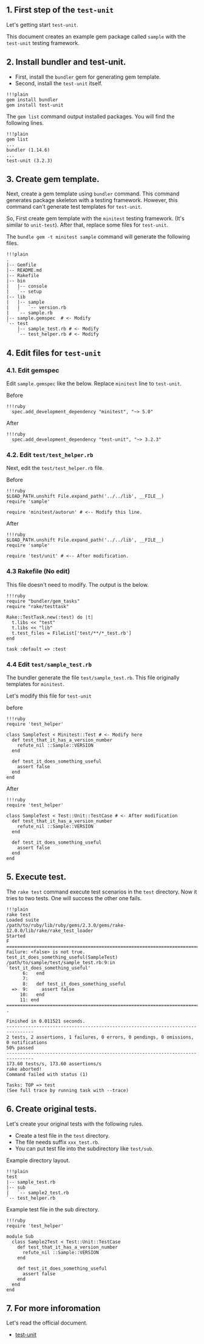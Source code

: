 ## 1. First step of the `test-unit`

Let's getting start `test-unit`.

This document creates an example gem package called `sample` with the `test-unit` testing framework.

## 2. Install bundler and test-unit.

* First, install the `bundler` gem for generating gem template.
* Second, install the `test-unit` itself.

~~~
!!!plain
gem install bundler
gem install test-unit
~~~

The `gem list` command output installed packages.
You will find the following lines.

~~~
!!!plain
gem list
...
bundler (1.14.6)
...
test-unit (3.2.3)
~~~

## 3. Create gem template.

Next, create a gem template using `bundler` command.
This command generates package skeleton with a testing framework.
However, this command can't generate test templates for `test-unit`.

So, First create gem template with the `minitest` testing framework.
(It's similar to `unit-test`).
After that, replace some files for `test-unit`.

The `bundle gem -t minitest sample` command will generate the following files.

~~~
!!!plain
.
|-- Gemfile
|-- README.md
|-- Rakefile
|-- bin
|   |-- console
|   `-- setup
|-- lib
|   |-- sample
|   |   `-- version.rb
|   `-- sample.rb
|-- sample.gemspec  # <- Modify
`-- test
    |-- sample_test.rb # <- Modify
    `-- test_helper.rb # <- Modify
~~~

## 4. Edit files for `test-unit`

### 4.1. Edit gemspec

Edit `sample.gemspec` like the below.
Replace `minitest` line to `test-unit`.

Before

~~~
!!!ruby
  spec.add_development_dependency "minitest", "~> 5.0"
~~~

After

~~~
!!!ruby
  spec.add_development_dependency "test-unit", "~> 3.2.3"
~~~

### 4.2. Edit `test/test_helper.rb`

Next, edit the `test/test_helper.rb` file.

Before

~~~
!!!ruby
$LOAD_PATH.unshift File.expand_path('../../lib', __FILE__)
require 'sample'

require 'minitest/autorun' # <-- Modify this line.
~~~

After

~~~
!!!ruby
$LOAD_PATH.unshift File.expand_path('../../lib', __FILE__)
require 'sample'

require 'test/unit' # <-- After modification.
~~~

### 4.3 Rakefile (No edit)

This file doesn't need to modify.
The output is the below.

~~~
!!!ruby
require "bundler/gem_tasks"
require "rake/testtask"

Rake::TestTask.new(:test) do |t|
  t.libs << "test"
  t.libs << "lib"
  t.test_files = FileList['test/**/*_test.rb']
end

task :default => :test
~~~

### 4.4 Edit `test/sample_test.rb`

The bundler generate the file `test/sample_test.rb`.
This file originally templates for `minitest`.

Let's modify this file for `test-unit`

before

~~~
!!!ruby
require 'test_helper'

class SampleTest < Minitest::Test # <- Modify here
  def test_that_it_has_a_version_number
    refute_nil ::Sample::VERSION
  end

  def test_it_does_something_useful
    assert false
  end
end
~~~

After

~~~
!!!ruby
require 'test_helper'

class SampleTest < Test::Unit::TestCase # <- After modification
  def test_that_it_has_a_version_number
    refute_nil ::Sample::VERSION
  end

  def test_it_does_something_useful
    assert false
  end
end
~~~

## 5. Execute test.

The `rake test` command execute test scenarios in the `test` directory.
Now it tries to two tests. One will success the other one fails.

~~~
!!!plain
rake test
Loaded suite
/path/to/ruby/lib/ruby/gems/2.3.0/gems/rake-12.0.0/lib/rake/rake_test_loader
Started
F
================================================================================
Failure: <false> is not true.
test_it_does_something_useful(SampleTest)
/path/to/sample/test/sample_test.rb:9:in `test_it_does_something_useful'
      6:   end
      7:
      8:   def test_it_does_something_useful
  =>  9:     assert false
     10:   end
     11: end
================================================================================
.

Finished in 0.011521 seconds.
--------------------------------------------------------------------------------
2 tests, 2 assertions, 1 failures, 0 errors, 0 pendings, 0 omissions, 0 notifications
50% passed
--------------------------------------------------------------------------------
173.60 tests/s, 173.60 assertions/s
rake aborted!
Command failed with status (1)

Tasks: TOP => test
(See full trace by running task with --trace)
~~~

## 6. Create original tests.

Let's create your original tests with the following rules.

* Create a test file in the `test` directory.
* The file needs suffix  `xxx_test.rb`.
* You can put test file into the subdirectory like `test/sub`.

Example directory layout.

~~~
!!!plain
test
|-- sample_test.rb
|-- sub
|   `-- sample2_test.rb
`-- test_helper.rb
~~~

Example test file in the sub directory.

~~~
!!!ruby
require 'test_helper'

module Sub
  class Sample2Test < Test::Unit::TestCase
    def test_that_it_has_a_version_number
      refute_nil ::Sample::VERSION
    end

    def test_it_does_something_useful
      assert false
    end
  end
end
~~~

## 7. For more inforomation

Let's read the official document.

* [test-unit](http://test-unit.github.io/index.html)

